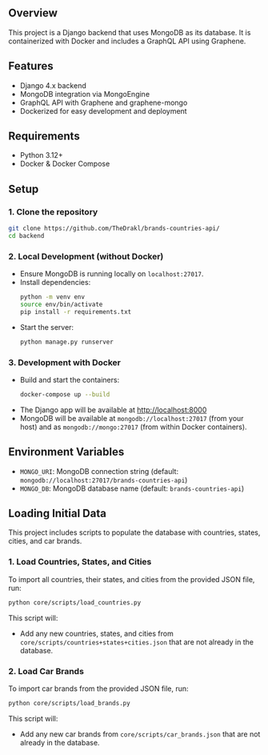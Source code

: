 ## Overview
This project is a Django backend that uses MongoDB as its database. It is containerized with Docker and includes a GraphQL API using Graphene.

## Features
- Django 4.x backend
- MongoDB integration via MongoEngine
- GraphQL API with Graphene and graphene-mongo
- Dockerized for easy development and deployment

## Requirements
- Python 3.12+
- Docker & Docker Compose

## Setup

### 1. Clone the repository
```sh
git clone https://github.com/TheDrakl/brands-countries-api/
cd backend
```

### 2. Local Development (without Docker)
- Ensure MongoDB is running locally on `localhost:27017`.
- Install dependencies:
  ```sh
  python -m venv env
  source env/bin/activate
  pip install -r requirements.txt
  ```
- Start the server:
  ```sh
  python manage.py runserver
  ```

### 3. Development with Docker
- Build and start the containers:
  ```sh
  docker-compose up --build
  ```
- The Django app will be available at [http://localhost:8000](http://localhost:8000)
- MongoDB will be available at `mongodb://localhost:27017` (from your host) and as `mongodb://mongo:27017` (from within Docker containers).


## Environment Variables
- `MONGO_URI`: MongoDB connection string (default: `mongodb://localhost:27017/brands-countries-api`)
- `MONGO_DB`: MongoDB database name (default: `brands-countries-api`)

## Loading Initial Data

This project includes scripts to populate the database with countries, states, cities, and car brands.

### 1. Load Countries, States, and Cities

To import all countries, their states, and cities from the provided JSON file, run:

```sh
python core/scripts/load_countries.py
```

This script will:
- Add any new countries, states, and cities from `core/scripts/countries+states+cities.json` that are not already in the database.

### 2. Load Car Brands

To import car brands from the provided JSON file, run:

```sh
python core/scripts/load_brands.py
```

This script will:
- Add any new car brands from `core/scripts/car_brands.json` that are not already in the database.
